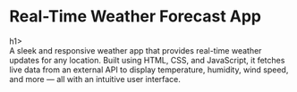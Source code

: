 <h1>Real-Time Weather Forecast App </h1>h1>
<br>
A sleek and responsive weather app that provides real-time weather updates for any location. Built using HTML, CSS, and JavaScript, it fetches live data from an external API to display temperature, humidity, wind speed, and more — all with an intuitive user interface.
